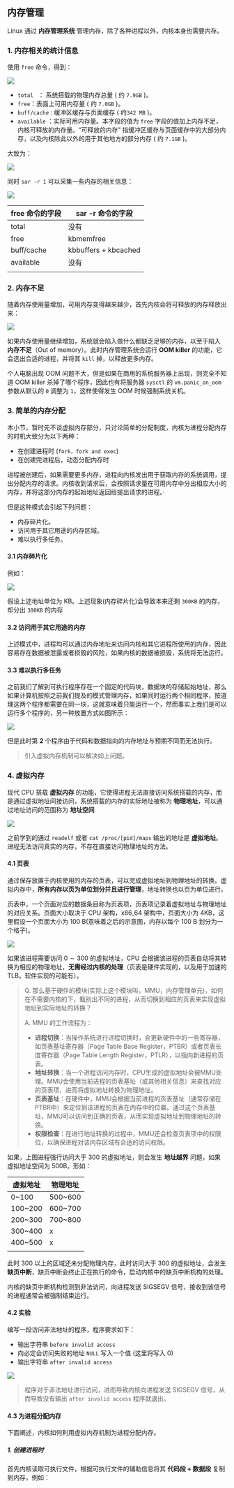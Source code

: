 ## 内存管理

Linux 通过 **内存管理系统** 管理内存，除了各种进程以外，内核本身也需要内存。

### 1. 内存相关的统计信息

使用 `free` 命令，得到：

![](https://pic.imgdb.cn/item/65dc3b459f345e8d03ed0cb1.jpg)

* `total ` ： 系统搭载的物理内存总量 ( 约 `7.9GB` )。	
* `free`：表面上可用内存量 ( 约 `7.0GB` )。
* `buff/cache` : 缓冲区缓存与页面缓存 ( 约`342 MB` )。
* `available` ：实际可用内存量。本字段的值为 `free` 字段的值加上内存不足，内核可释放的内存量。“可释放的内存” 指缓冲区缓存与页面缓存中的大部分内存，以及内核除此以外的用于其他地方的部分内存 ( 约 `7.1GB` )。

大致为：

![](https://pic.imgdb.cn/item/65dc40d99f345e8d03fb2659.jpg)

同时 `sar -r 1` 可以采集一些内存的相关信息：

![](https://pic.imgdb.cn/item/65dc6ae79f345e8d0364e561.jpg)

| free 命令的字段 | sar -r 命令的字段    |
| --------------- | -------------------- |
| total           | 没有                 |
| free            | kbmemfree            |
| buff/cache      | kbbuffers + kbcached |
| available       | 没有                 |
|                 |                      |

### 2. 内存不足

随着内存使用量增加，可用内存变得越来越少，首先内核会将可释放的内存释放出来：

![](https://pic.imgdb.cn/item/65dc722b9f345e8d0378845e.jpg)

如果内存使用量继续增加，系统就会陷入做什么都缺乏足够的内存，以至于陷入 **内存不足**（Out of memory）。此时内存管理系统会运行 **OOM killer** 的功能，它会选出合适的进程，并将其 `kill` 掉，以释放更多内存。

个人电脑出现 OOM 问题不大，但是如果在商用的系统服务器上出现，则完全不知道 OOM killer 杀掉了哪个程序，因此也有将服务器 `sysctl` 的 `vm.panic_on_oom` 参数从默认的 `0` 调整为 `1`，这样使得发生 OOM 时候强制系统关机。

### 3. 简单的内存分配

本小节，暂时先不谈虚拟内存部分，只讨论简单的分配制度，内核为进程分配内存的时机大致分为以下两种：

* 在创建进程时 (`fork，fork and exec`)
* 在创建完进程后，动态分配内存时

进程被创建后，如果需要更多内存，进程向内核发出用于获取内存的系统调用，提出分配内存的请求。内核收到请求后，会按照请求量在可用内存中分出相应大小的内存，并将这部分内存的起始地址返回给提出请求的进程。·

但是这种模式会引起下列问题：

* 内存碎片化。
* 访问用于其它用途的内存区域。
* 难以执行多任务。

#### 3.1 内存碎片化

例如：

![](https://pic.imgdb.cn/item/65dc837b9f345e8d03ab7175.jpg)

假设上述地址单位为 KB。上述现象(内存碎片化)会导致本来还剩 `300KB` 的内存，却分出 `300KB` 的内存

#### 3.2 访问用于其它用途的内存

上述模式中，进程均可以通过内存地址来访问内核和其它进程所使用的内存，因此容易存在数据被泄露或者损毁的风险，如果内核的数据被损毁，系统将无法运行。

#### 3.3 难以执行多任务

之前我们了解到可执行程序存在一个固定的代码块，数据块的存储起始地址，那么如果计算机按照之前我们提及的模式管理内存，如果同时运行两个相同程序，按道理这两个程序都需要在同一块，这就意味着只能运行一个，然而事实上我们是可以运行多个程序的，另一种放置方式如图所示：

![](https://pic.imgdb.cn/item/65dc85db9f345e8d03b30acc.jpg)

但是此时第 **2** 个程序由于代码和数据指向的内存地址与预期不同而无法执行。

> 引入虚拟内存机制可以解决如上问题。

### 4. 虚拟内存

现代 CPU 搭载 **虚拟内存** 的功能，它使得进程无法直接访问系统搭载的内存，而是通过虚拟地址间接访问，系统搭载的内存的实际地址被称为 **物理地址**，可以通过地址访问的范围称为 **地址空间**

![](https://pic.imgdb.cn/item/65dda5cb9f345e8d030df4b7.jpg)

之前学到的通过 `readelf` 或者 `cat /proc/[pid]/maps` 输出的地址是 **虚拟地址**。进程无法访问真实的内存，不存在直接访问物理地址的方法。

#### 4.1 页表

通过保存放置于内核使用的内存的页表，可以完成虚拟地址到物理地址的转换。虚拟内存中，**所有内存以页为单位划分并且进行管理**，地址转换也以页为单位进行。

页表中，一个页面对应的数据条目称为页表项，页表项记录着虚拟地址与物理地址的对应关系。页面大小取决于 CPU 架构，x86_64 架构中，页面大小为 4KB，这里假设一个页面大小为 100 B(意味着之后的示意图，内存以每个 100 B 划分为一个格子)。

![](https://pic.imgdb.cn/item/65ddac819f345e8d031d5873.jpg)

如果该进程需要访问 $0 \sim 300$ 的虚拟地址，CPU 会根据该进程的页表自动将其转换为相应的物理地址，**无需经过内核的处理**（页表是硬件实现的，以及用于加速的 TLB，软件实现的可能有）。

> Q. 那么基于硬件的模块(实际上这个模块叫，MMU，内存管理单元)，如何在不需要内核的下，甄别出不同的进程，从而切换到相应的页表来实现虚拟地址到实际地址的转换？
>
> A. MMU 的工作流程为：
>
> * **进程切换**：当操作系统进行进程切换时，会更新硬件中的一些寄存器，如页表基址寄存器（Page Table Base Register，PTBR）或者页表长度寄存器（Page Table Length Register，PTLR），以指向新进程的页表。
> * **地址转换**：当一个进程访问内存时，CPU生成的虚拟地址会被MMU处理。MMU会使用当前进程的页表基址（或其他相关信息）来查找对应的页表项，进而将虚拟地址转换为物理地址。
> * **页表基址**：在硬件中，MMU会根据当前进程的页表基址（通常存储在PTBR中）来定位到该进程的页表在内存中的位置。通过这个页表基址，MMU可以访问到正确的页表，从而实现虚拟地址到物理地址的转换。
> * **权限检查**：在进行地址转换的过程中，MMU还会检查页表项中的权限位，以确保进程对该内存区域有合适的访问权限。

如果，上图进程强行访问大于 300 的虚拟地址，则会发生 **地址越界** 问题，如果虚拟地址空间为 500B，形如：

| 虚拟地址 | 物理地址 |
| -------- | -------- |
| 0~100    | 500~600  |
| 100~200  | 600~700  |
| 200~300  | 700~800  |
| 300~400  | x        |
| 400~500  | x        |
|          |          |

此时 300 以上的区域还未分配物理内存，此时访问大于 300 的虚拟地址，会发生 **缺页中断**，缺页中断会终止正在执行的命令，启动内核中的缺页中断机构的处理。

内核的缺页中断机构检测到非法访问，向进程发送 SIGSEGV 信号，接收到该信号的进程通常会被强制结束运行。
#### 4.2 实验

编写一段访问非法地址的程序，程序要求如下：

* 输出字符串 `before invalid access`
* 向必定会访问失败的地址 `NULL` 写入一个值 (这里将写入 0)
* 输出字符串 `after invalid access`

![](https://pic.imgdb.cn/item/65ddb4e89f345e8d03316bd6.jpg)

> 程序对于非法地址进行访问，进而导致内核向进程发送 SIGSEGV 信号，从而导致没有输出 `after invalid access` 程序就退出。

#### 4.3 为进程分配内存

下面阐述，内核如何利用虚拟内存机制为进程分配内存。

##### 1. 创建进程时

首先内核读取可执行文件，根据可执行文件的辅助信息将其 **代码段 + 数据段** 复制到内存，例如：

